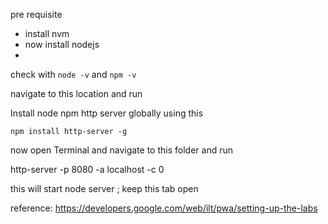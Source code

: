 pre requisite

- install nvm 
- now install nodejs 
-
check with `node -v` and `npm -v`

navigate to this location and run

Install node npm http server globally using this

`npm install http-server -g`

now open Terminal and navigate to this folder and run 

http-server -p 8080 -a localhost -c 0

this will start node server ; keep this tab open



reference: https://developers.google.com/web/ilt/pwa/setting-up-the-labs
